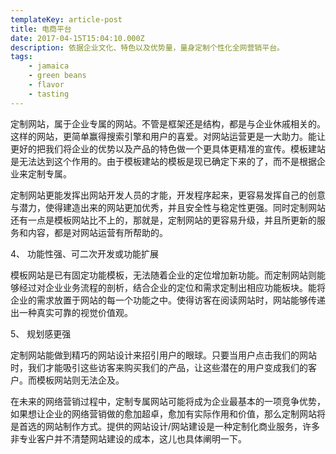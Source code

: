```yaml
---
templateKey: article-post
title: 电商平台
date: 2017-04-15T15:04:10.000Z
description: 依据企业文化、特色以及优势量，量身定制个性化全网营销平台。
tags:
    - jamaica
    - green beans
    - flavor
    - tasting
---
```


定制网站，属于企业专属的网站。不管是框架还是结构，都是与企业休戚相关的。这样的网站，更简单赢得搜索引擎和用户的喜爱。对网站运营更是一大助力。能让更好的把我们将企业的优势以及产品的特色做一个更具体更精准的宣传。模板建站是无法达到这个作用的。由于模板建站的模板是现已确定下来的了，而不是根据企业来定制专属。

定制网站更能发挥出网站开发人员的才能，开发程序起来，更容易发挥自己的创意与潜力，使得建造出来的网站更加优秀，并且安全性与稳定性更强。同时定制网站还有一点是模板网站比不上的，那就是，定制网站的更容易升级，并且所更新的服务和内容，都是对网站运营有所帮助的。

4、 功能性强、可二次开发或功能扩展

模板网站是已有固定功能模板，无法随着企业的定位增加新功能。而定制网站则能够经过对企业业务流程的剖析，结合企业的定位和需求定制出相应功能板块。能将企业的需求放置于网站的每一个功能之中。使得访客在阅读网站时，网站能够传递出一种真实可靠的视觉价值观。

5、 规划感更强

定制网站能做到精巧的网站设计来招引用户的眼球。只要当用户点击我们的网站时，我们才能吸引这些访客来购买我们的产品，让这些潜在的用户变成我们的客户。而模板网站则无法企及。

在未来的网络营销过程中，定制专属网站可能将成为企业最基本的一项竞争优势，如果想让企业的网络营销做的愈加超卓，愈加有实际作用和价值，那么定制网站将是首选的网站制作方式。提供的网站设计/网站建设是一种定制化商业服务，许多非专业客户并不清楚网站建设的成本，这儿也具体阐明一下。
